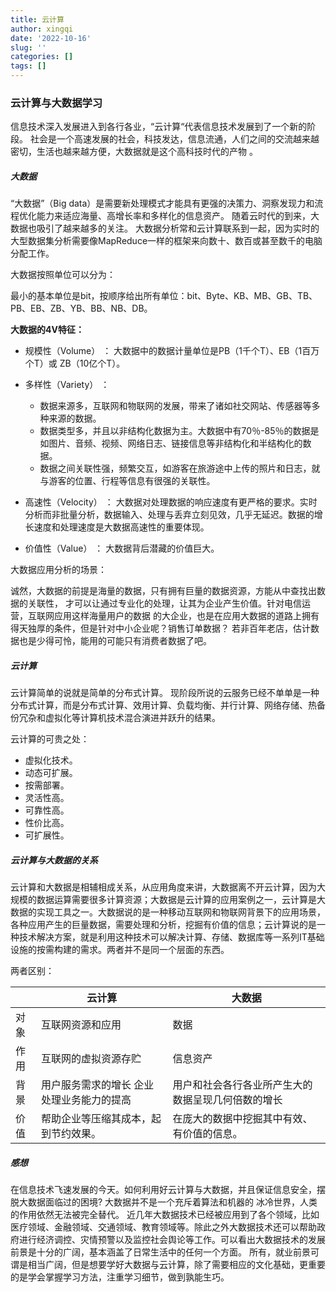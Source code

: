 ```yaml
---
title: 云计算
author: xingqi
date: '2022-10-16'
slug: ''
categories: []
tags: []
---
```

### 云计算与大数据学习

信息技术深入发展进入到各行各业，“云计算“代表信息技术发展到了一个新的阶段。 社会是一个高速发展的社会，科技发达，信息流通，人们之间的交流越来越密切，生活也越来越方便，大数据就是这个高科技时代的产物 。



##### 大数据

 “大数据”（Big data）是需要新处理模式才能具有更强的决策力、洞察发现力和流程优化能力来适应海量、高增长率和多样化的信息资产。 随着云时代的到来，大数据也吸引了越来越多的关注。 大数据分析常和云计算联系到一起，因为实时的大型数据集分析需要像MapReduce一样的框架来向数十、数百或甚至数千的电脑分配工作。 

大数据按照单位可以分为：

最小的基本单位是bit，按顺序给出所有单位：bit、Byte、KB、MB、GB、TB、PB、EB、ZB、YB、BB、NB、DB。 

**大数据的4V特征：**

-  规模性（Volume） ： 大数据中的数据计量单位是PB（1千个T）、EB（1百万个T）或 ZB（10亿个T）。 
-  多样性（Variety） ：
   -  数据来源多，互联网和物联网的发展，带来了诸如社交网站、传感器等多种来源的数据。 
   -  数据类型多，并且以非结构化数据为主。大数据中有70％-85％的数据是如图片、音频、视频、网络日志、链接信息等非结构化和半结构化的数据。 
   -  数据之间关联性强，频繁交互，如游客在旅游途中上传的照片和日志，就与游客的位置、行程等信息有很强的关联性。 

-  高速性（Velocity） ： 大数据对处理数据的响应速度有更严格的要求。实时分析而非批量分析，数据输入、处理与丢弃立刻见效，几乎无延迟。数据的增长速度和处理速度是大数据高速性的重要体现。 
-  价值性（Value） ： 大数据背后潜藏的价值巨大。 

大数据应用分析的场景：

 诚然，大数据的前提是海量的数据，只有拥有巨量的数据资源，方能从中查找出数据的关联性， 才可以让通过专业化的处理，让其为企业产生价值。针对电信运营，互联网应用这样海量用户的数据 的大企业，也是在应用大数据的道路上拥有得天独厚的条件，但是针对中小企业呢？销售订单数据？ 若非百年老店，估计数据也是少得可怜，能用的可能只有消费者数据了吧。

##### 云计算

云计算简单的说就是简单的分布式计算。 现阶段所说的云服务已经不单单是一种分布式计算，而是分布式计算、效用计算、负载均衡、并行计算、网络存储、热备份冗杂和虚拟化等计算机技术混合演进并跃升的结果。 

 云计算的可贵之处：

- 虚拟化技术。 
- 动态可扩展。 
- 按需部署。 
- 灵活性高。 
- 可靠性高。 
- 性价比高。 
- 可扩展性。 

##### 云计算与大数据的关系

云计算和大数据是相辅相成关系，从应用角度来讲，大数据离不开云计算，因为大规模的数据运算需要很多计算资源；大数据是云计算的应用案例之一，云计算是大数据的实现工具之一。大数据说的是一种移动互联网和物联网背景下的应用场景，各种应用产生的巨量数据，需要处理和分析，挖掘有价值的信息；云计算说的是一种技术解决方案，就是利用这种技术可以解决计算、存储、数据库等一系列IT基础设施的按需构建的需求。两者并不是同一个层面的东西。

两者区别：

|      | 云计算                                        | 大数据                                             |
| ---- | --------------------------------------------- | -------------------------------------------------- |
| 对象 | 互联网资源和应用                              | 数据                                               |
| 作用 | 互联网的虚拟资源存贮                          | 信息资产                                           |
| 背景 | 用户服务需求的增长     企业处理业务能力的提高 | 用户和社会各行各业所产生大的数据呈现几何倍数的增长 |
| 价值 | 帮助企业等压缩其成本，起到节约效果。          | 在庞大的数据中挖掘其中有效、有价值的信息。         |

##### 感想

在信息技术飞速发展的今天。如何利用好云计算与大数据，并且保证信息安全，摆脱大数据面临过的困境? 大数据并不是一个充斥着算法和机器的 冰冷世界，人类的作用依然无法被完全替代。   近几年大数据技术已经被应用到了各个领域，比如医疗领域、金融领域、交通领域、教育领域等。除此之外大数据技术还可以帮助政府进行经济调控、灾情预警以及监控社会舆论等工作。可以看出大数据技术的发展前景是十分的广阔，基本涵盖了日常生活中的任何一个方面。 所有，就业前景可谓是相当广阔，但是想要学好大数据与云计算，除了需要相应的文化基础，更重要的是学会掌握学习方法，注重学习细节，做到孰能生巧。


